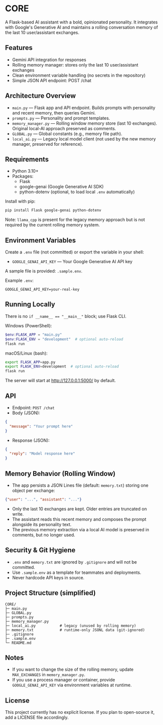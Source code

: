 # CORE

A Flask-based AI assistant with a bold, opinionated personality. It integrates with Google's Generative AI and maintains a rolling conversation memory of the last 10 user/assistant exchanges.

## Features
- Gemini API integration for responses
- Rolling memory manager: stores only the last 10 user/assistant exchanges
- Clean environment variable handling (no secrets in the repository)
- Simple JSON API endpoint: POST /chat

## Architecture Overview
- `main.py` — Flask app and API endpoint. Builds prompts with personality and recent memory, then queries Gemini.
- `prompts.py` — Personality and prompt templates.
- `memory_manager.py` — Rolling window memory store (last 10 exchanges). Original local-AI approach preserved as comments.
- `GLOBAL.py` — Global constants (e.g., memory file path).
- `local_ai.py` — Legacy local model client (not used by the new memory manager, preserved for reference).

## Requirements
- Python 3.10+
- Packages:
  - Flask
  - google-genai (Google Generative AI SDK)
  - python-dotenv (optional, to load local `.env` automatically)

Install with pip:

```bash
pip install Flask google-genai python-dotenv
```

Note: `llama_cpp` is present for the legacy memory approach but is not required by the current rolling memory system.

## Environment Variables
Create a `.env` file (not committed) or export the variable in your shell:

- `GOOGLE_GENAI_API_KEY` — Your Google Generative AI API key

A sample file is provided: `.sample.env`.

Example `.env`:

```
GOOGLE_GENAI_API_KEY=your-real-key
```

## Running Locally
There is no `if __name__ == "__main__"` block; use Flask CLI.

Windows (PowerShell):

```powershell
$env:FLASK_APP = "main.py"
$env:FLASK_ENV = "development"  # optional auto-reload
flask run
```

macOS/Linux (bash):

```bash
export FLASK_APP=app.py
export FLASK_ENV=development  # optional auto-reload
flask run
```

The server will start at http://127.0.0.1:5000/ by default.

## API
- Endpoint: `POST /chat`
- Body (JSON):

```json
{
  "message": "Your prompt here"
}
```

- Response (JSON):

```json
{
  "reply": "Model response here"
}
```

## Memory Behavior (Rolling Window)
- The app persists a JSON Lines file (default: `memory.txt`) storing one object per exchange:

```json
{"user": "...", "assistant": "..."}
```

- Only the last 10 exchanges are kept. Older entries are truncated on write.
- The assistant reads this recent memory and composes the prompt alongside its personality text.
- The previous memory extraction via a local AI model is preserved in comments, but no longer used.

## Security & Git Hygiene
- `.env` and `memory.txt` are ignored by `.gitignore` and will not be committed.
- Use `.sample.env` as a template for teammates and deployments.
- Never hardcode API keys in source.

## Project Structure (simplified)
```
CORE/
├─ main.py
├─ GLOBAL.py
├─ prompts.py
├─ memory_manager.py
├─ local_ai.py           # legacy (unused by rolling memory)
├─ memory.txt            # runtime-only JSONL data (git-ignored)
├─ .gitignore
├─ .sample.env
└─ README.md
```

## Notes
- If you want to change the size of the rolling memory, update `MAX_EXCHANGES` in `memory_manager.py`.
- If you use a process manager or container, provide `GOOGLE_GENAI_API_KEY` via environment variables at runtime.

## License
This project currently has no explicit license. If you plan to open-source it, add a LICENSE file accordingly.
